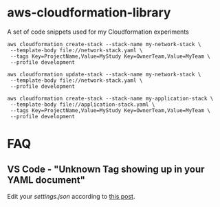 # aws-cloudformation-library
A set of code snippets used for my Cloudformation experiments

```
aws cloudformation create-stack --stack-name my-network-stack \
 --template-body file://network-stack.yaml \
 --tags Key=ProjectName,Value=MyStudy Key=OwnerTeam,Value=MyTeam \
 --profile development
```

```
aws cloudformation update-stack --stack-name my-network-stack \
 --template-body file://network-stack.yaml \
 --profile development
```

```
aws cloudformation create-stack --stack-name my-application-stack \
 --template-body file://application-stack.yaml \
 --tags Key=ProjectName,Value=MyStudy Key=OwnerTeam,Value=MyTeam \
 --profile development
```


# FAQ
## VS Code - "Unknown Tag showing up in your YAML document"
Edit your *settings.json* according to [this post](https://stackoverflow.com/questions/53470329/aws-sam-yaml-template-unknown-tag-ref).